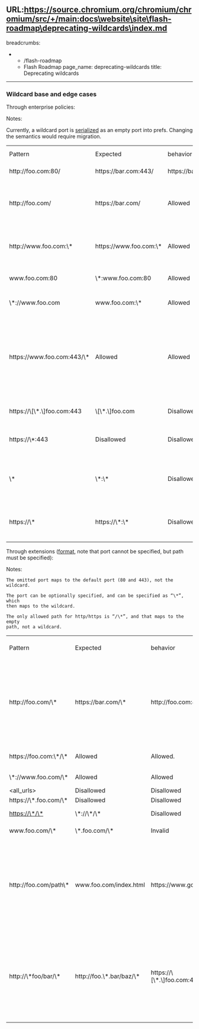 URL:https://source.chromium.org/chromium/chromium/src/+/main:docs\website\site\flash-roadmap\deprecating-wildcards\index.md
---
breadcrumbs:
- - /flash-roadmap
  - Flash Roadmap
page_name: deprecating-wildcards
title: Deprecating wildcards
---

### Wildcard base and edge cases

Through enterprise policies:

Notes:

Currently, a wildcard port is
[serialized](https://source.chromium.org/chromium/chromium/src/+/HEAD:components/content_settings/core/common/content_settings_pattern_parser.cc;l=234-237;drc=456596a0b27623349d38e49d0e9812b24d47d5d8?originalUrl=https:%2F%2Fcs.chromium.org%2F)
as an empty port into prefs. Changing the semantics would require migration.

<table>
<tr>

<td>Pattern</td>

<td>Expected</td>
<td>behavior</td>

<td>Implemented behavior</td>

<td>Reason for implemented behavior</td>

</tr>
<tr>

<td>http://foo.com:80/</td>
<td>https://bar.com:443/</td>
<td>https://bar.com:8081/</td>

<td>Allowed</td>

<td>Allowed</td>

<td>Everything specified.</td>

</tr>
<tr>

<td>http://foo.com/</td>
<td>https://bar.com/</td>

<td>Allowed</td>

<td>Allowed</td>

<td>Concrete scheme, concrete host, empty path, unspecified port (implicit wildcard). Matches origins with any port.</td>

</tr>
<tr>

<td>http://www.foo.com:\*</td>
<td>https://www.foo.com:\*</td>

<td>Allowed</td>

<td>Allowed</td>

<td>Concrete scheme, concrete host, empty path, explicit wildcard port. Matches origins with any port.</td>

</tr>
<tr>

<td>www.foo.com:80</td>
<td>\*:www.foo.com:80</td>

<td>Allowed</td>

<td>Allowed</td>

<td>Wildcard or unspecified (=implicit wildcard) schemes are permitted</td>

</tr>
<tr>

<td>\*://www.foo.com</td>
<td>www.foo.com:\*</td>

<td>Allowed</td>

<td>Allowed</td>

<td>Unspecified/wildcarded ports and schemes are permitted.</td>

</tr>
<tr>

<td>https://www.foo.com:443/\*</td>

<td>Allowed</td>

<td>Allowed</td>

<td>Path wildcards are allowed. They are meaningless, as the pattern is always matched against an origin.</td>

</tr>
<tr>

<td>https://\[\*.\]foo.com:443</td>
<td>\[\*.\]foo.com</td>

<td>Disallowed</td>

<td>Disallowed</td>

<td>Disallowed because of subdomain wildcard in host.</td>

</tr>
<tr>

<td>https://\*:443</td>

<td>Disallowed</td>

<td>Disallowed</td>

<td>Disallowed because of a full wildcard in host.</td>

</tr>
<tr>

<td>\*</td>
<td>\*:\*</td>

<td>Disallowed</td>

<td>Disallowed</td>

<td>Scheme host port path all wildcard. Disallowed because of the host wildcard. Scheme/path/port wildcard would be fine.</td>

</tr>
<tr>

<td>https://\*</td>
<td>https://\*:\*</td>

<td>Disallowed</td>

<td>Disallowed</td>

<td>Concrete scheme, but host port path all wildcard. Disallowed because of the host wildcard.</td>

</tr>
</table>

Through extensions
([format](https://developer.chrome.com/extensions/match_patterns), note that
port cannot be specified, but path must be specified):

Notes:

    The omitted port maps to the default port (80 and 443), not the wildcard.

    The port can be optionally specified, and can be specified as “\*”, which
    then maps to the wildcard.

    The only allowed path for http/https is “/\*”, and that maps to the empty
    path, not a wildcard.

<table>
<tr>

<td>Pattern</td>

<td>Expected</td>

<td>behavior</td>

<td>Implemented behavior</td>

<td>Reason for implemented behavior</td>

</tr>
<tr>

<td>http://foo.com/\*</td>
<td>https://bar.com/\*</td>

<td>http://foo.com:80/\*</td>

<td>https://foo.com:80/\*</td>

<td>Allowed</td>

<td>Allowed.</td>

<td>The omitted port is assumed to be the default port, and /\* maps to the empty path.</td>

</tr>
<tr>

<td>https://foo.com:\*/\*</td>

<td>Allowed</td>

<td>Allowed.</td>

<td>Concrete scheme, host, empty path, wildcard port.</td>

</tr>
<tr>

<td>\*://www.foo.com/\*</td>

<td>Allowed</td>

<td>Allowed</td>

<td>Wildcard scheme is permitted.</td>

</tr>
<tr>

<td>&lt;all_urls&gt;</td>

<td>Disallowed</td>

<td>Disallowed</td>

<td>All-wildcard.</td>

</tr>
<tr>

<td>https://\*.foo.com/\*</td>

<td>Disallowed</td>

<td>Disallowed</td>

<td>Subdomain wildcard.</td>

</tr>
<tr>

<td><a href="javascript:void(0);">https://\*/\*</a></td>
<td>\*://\*/\*</td>

<td>Disallowed</td>

<td>Disallowed</td>

<td>Domain wildcard.</td>

</tr>
<tr>

<td>www.foo.com/\*</td>
<td>\*.foo.com/\*</td>

<td>Invalid</td>

<td>Invalid (The scheme must be present)</td>

</tr>
<tr>

<td>http://foo.com/path\*</td>

<td>www.foo.com/index.html</td>

<td>https://www.google.com/</td>

<td>https://www.google.com</td>

<td>Invalid</td>

<td>The only allowed path for http/https is “/\*”, and that maps to the empty path, not a wildcard.</td>

</tr>
<tr>

<td>http://\*foo/bar/\*</td>
<td>http://foo.\*.bar/baz/\*</td>
<td>https://\[\*.\]foo.com:443/\*</td>

<td>Invalid</td>

<td>Invalid ('\*' in the host can only be the first character and must be followed by ‘.’, and subdomain wildcards are not supported)</td>

</tr>
</table>
